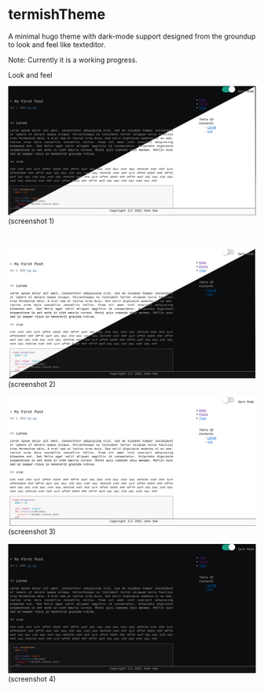 # termishTheme
A minimal hugo theme with dark-mode support designed from the groundup to look and feel like texteditor.

Note: Currently it is a working progress.

Look and feel

 ![Screenshot-1 of termishTheme for hugo](./images/scrot-01.png)(screenshot 1)
 
 <br><br>
 ![Screenshot-2 of termishTheme for hugo](./images/scrot-02.png)(screenshot 2)
  <br><br>
 ![Screenshot-3 of termishTheme for hugo](./images/scrot-03.png)(screenshot 3)
  <br><br>
 ![Screenshot-4 of termishTheme for hugo](./images/scrot-04.png)(screenshot 4)
  <br><br>
